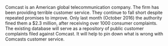 Comcast is an American global telecommunication company. The firm has been providing terrible customer service. They
continue to fall short despite repeated promises to improve. Only last month (October 2016) the authority fined them a $2.3
million, after receiving over 1000 consumer complaints. The existing database will serve as a repository of public customer
complaints filed against Comcast. It will help to pin down what is wrong with Comcasts customer service.
